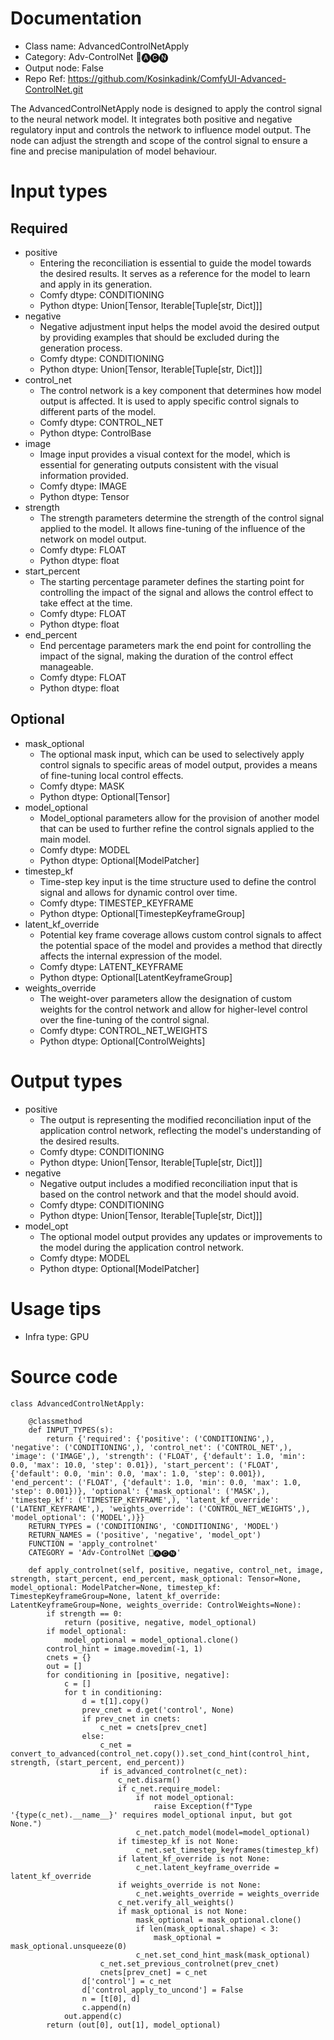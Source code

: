 # Documentation
- Class name: AdvancedControlNetApply
- Category: Adv-ControlNet 🛂🅐🅒🅝
- Output node: False
- Repo Ref: https://github.com/Kosinkadink/ComfyUI-Advanced-ControlNet.git

The AdvancedControlNetApply node is designed to apply the control signal to the neural network model. It integrates both positive and negative regulatory input and controls the network to influence model output. The node can adjust the strength and scope of the control signal to ensure a fine and precise manipulation of model behaviour.

# Input types
## Required
- positive
    - Entering the reconciliation is essential to guide the model towards the desired results. It serves as a reference for the model to learn and apply in its generation.
    - Comfy dtype: CONDITIONING
    - Python dtype: Union[Tensor, Iterable[Tuple[str, Dict]]]
- negative
    - Negative adjustment input helps the model avoid the desired output by providing examples that should be excluded during the generation process.
    - Comfy dtype: CONDITIONING
    - Python dtype: Union[Tensor, Iterable[Tuple[str, Dict]]]
- control_net
    - The control network is a key component that determines how model output is affected. It is used to apply specific control signals to different parts of the model.
    - Comfy dtype: CONTROL_NET
    - Python dtype: ControlBase
- image
    - Image input provides a visual context for the model, which is essential for generating outputs consistent with the visual information provided.
    - Comfy dtype: IMAGE
    - Python dtype: Tensor
- strength
    - The strength parameters determine the strength of the control signal applied to the model. It allows fine-tuning of the influence of the network on model output.
    - Comfy dtype: FLOAT
    - Python dtype: float
- start_percent
    - The starting percentage parameter defines the starting point for controlling the impact of the signal and allows the control effect to take effect at the time.
    - Comfy dtype: FLOAT
    - Python dtype: float
- end_percent
    - End percentage parameters mark the end point for controlling the impact of the signal, making the duration of the control effect manageable.
    - Comfy dtype: FLOAT
    - Python dtype: float
## Optional
- mask_optional
    - The optional mask input, which can be used to selectively apply control signals to specific areas of model output, provides a means of fine-tuning local control effects.
    - Comfy dtype: MASK
    - Python dtype: Optional[Tensor]
- model_optional
    - Model_optional parameters allow for the provision of another model that can be used to further refine the control signals applied to the main model.
    - Comfy dtype: MODEL
    - Python dtype: Optional[ModelPatcher]
- timestep_kf
    - Time-step key input is the time structure used to define the control signal and allows for dynamic control over time.
    - Comfy dtype: TIMESTEP_KEYFRAME
    - Python dtype: Optional[TimestepKeyframeGroup]
- latent_kf_override
    - Potential key frame coverage allows custom control signals to affect the potential space of the model and provides a method that directly affects the internal expression of the model.
    - Comfy dtype: LATENT_KEYFRAME
    - Python dtype: Optional[LatentKeyframeGroup]
- weights_override
    - The weight-over parameters allow the designation of custom weights for the control network and allow for higher-level control over the fine-tuning of the control signal.
    - Comfy dtype: CONTROL_NET_WEIGHTS
    - Python dtype: Optional[ControlWeights]

# Output types
- positive
    - The output is representing the modified reconciliation input of the application control network, reflecting the model's understanding of the desired results.
    - Comfy dtype: CONDITIONING
    - Python dtype: Union[Tensor, Iterable[Tuple[str, Dict]]]
- negative
    - Negative output includes a modified reconciliation input that is based on the control network and that the model should avoid.
    - Comfy dtype: CONDITIONING
    - Python dtype: Union[Tensor, Iterable[Tuple[str, Dict]]]
- model_opt
    - The optional model output provides any updates or improvements to the model during the application control network.
    - Comfy dtype: MODEL
    - Python dtype: Optional[ModelPatcher]

# Usage tips
- Infra type: GPU

# Source code
```
class AdvancedControlNetApply:

    @classmethod
    def INPUT_TYPES(s):
        return {'required': {'positive': ('CONDITIONING',), 'negative': ('CONDITIONING',), 'control_net': ('CONTROL_NET',), 'image': ('IMAGE',), 'strength': ('FLOAT', {'default': 1.0, 'min': 0.0, 'max': 10.0, 'step': 0.01}), 'start_percent': ('FLOAT', {'default': 0.0, 'min': 0.0, 'max': 1.0, 'step': 0.001}), 'end_percent': ('FLOAT', {'default': 1.0, 'min': 0.0, 'max': 1.0, 'step': 0.001})}, 'optional': {'mask_optional': ('MASK',), 'timestep_kf': ('TIMESTEP_KEYFRAME',), 'latent_kf_override': ('LATENT_KEYFRAME',), 'weights_override': ('CONTROL_NET_WEIGHTS',), 'model_optional': ('MODEL',)}}
    RETURN_TYPES = ('CONDITIONING', 'CONDITIONING', 'MODEL')
    RETURN_NAMES = ('positive', 'negative', 'model_opt')
    FUNCTION = 'apply_controlnet'
    CATEGORY = 'Adv-ControlNet 🛂🅐🅒🅝'

    def apply_controlnet(self, positive, negative, control_net, image, strength, start_percent, end_percent, mask_optional: Tensor=None, model_optional: ModelPatcher=None, timestep_kf: TimestepKeyframeGroup=None, latent_kf_override: LatentKeyframeGroup=None, weights_override: ControlWeights=None):
        if strength == 0:
            return (positive, negative, model_optional)
        if model_optional:
            model_optional = model_optional.clone()
        control_hint = image.movedim(-1, 1)
        cnets = {}
        out = []
        for conditioning in [positive, negative]:
            c = []
            for t in conditioning:
                d = t[1].copy()
                prev_cnet = d.get('control', None)
                if prev_cnet in cnets:
                    c_net = cnets[prev_cnet]
                else:
                    c_net = convert_to_advanced(control_net.copy()).set_cond_hint(control_hint, strength, (start_percent, end_percent))
                    if is_advanced_controlnet(c_net):
                        c_net.disarm()
                        if c_net.require_model:
                            if not model_optional:
                                raise Exception(f"Type '{type(c_net).__name__}' requires model_optional input, but got None.")
                            c_net.patch_model(model=model_optional)
                        if timestep_kf is not None:
                            c_net.set_timestep_keyframes(timestep_kf)
                        if latent_kf_override is not None:
                            c_net.latent_keyframe_override = latent_kf_override
                        if weights_override is not None:
                            c_net.weights_override = weights_override
                        c_net.verify_all_weights()
                        if mask_optional is not None:
                            mask_optional = mask_optional.clone()
                            if len(mask_optional.shape) < 3:
                                mask_optional = mask_optional.unsqueeze(0)
                            c_net.set_cond_hint_mask(mask_optional)
                    c_net.set_previous_controlnet(prev_cnet)
                    cnets[prev_cnet] = c_net
                d['control'] = c_net
                d['control_apply_to_uncond'] = False
                n = [t[0], d]
                c.append(n)
            out.append(c)
        return (out[0], out[1], model_optional)
```